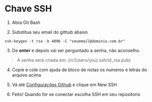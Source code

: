 # Chave SSH

1. Abra Git Bash

2. Substitua seu email do github abaixo

` ssh-keygen -t rsa -b 4096 -C "seuemail@dominio.com.br" `

3. De **enter** e depois vai ser perguntado a senha, não aconselho. 

> A senha será criada em: (/c/Users/you/.ssh/id_rsa.pub)

4. Copie e cole com ajuda de bloco de notas os numeros e letras do arquivo acima

5. Vá até [Configurações Github](https://github.com/settings/keys) e clique em New SSH

6. Feito! Quando for se conectar escolha SSH em seu repositorio
